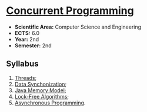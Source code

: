 # [Concurrent Programming](https://www.isel.pt/en/leic/concurrent-programming)

* **Scientific Area:** Computer Science and Engineering
* **ECTS:** 6.0
* **Year:** 2nd
* **Semester:** 2nd

## Syllabus

1. [Threads](1-threads.md);
2. [Data Synchonization](2-data-synchronization.md);
3. [Java Memory Model](3-java-memory-model.md);
4. [Lock-Free Algorithms](4-lock-free-algorithms.md);
5. [Asynchronous Programming](5-asynchronous-programming.md).